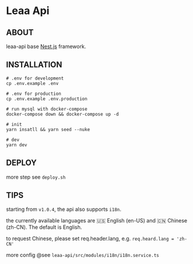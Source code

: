 # Leaa Api

## **ABOUT**

leaa-api base [Nest.js](https://github.com/nestjs/nest) framework.

## **INSTALLATION**

```shell script
# .env for development
cp .env.example .env

# .env for production
cp .env.example .env.production

# run mysql with docker-compose
docker-compose down && docker-compose up -d

# init
yarn insatll && yarn seed --nuke

# dev
yarn dev
```

## **DEPLOY**

more step see `deploy.sh`

## **TIPS**

starting from `v1.0.4`, the api also supports `i18n`.

the currently available languages are 🇺🇸 English (en-US) and 🇨🇳 Chinese (zh-CN). The default is English.

to request Chinese, please set req.header.lang, e.g. `req.heard.lang = 'zh-CN'`

more config @see `leaa-api/src/modules/i18n/i18n.service.ts`
